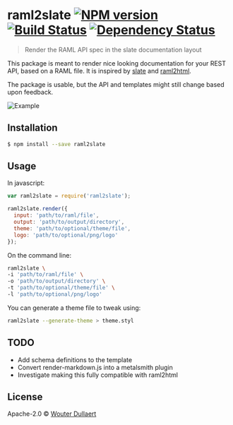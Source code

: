 # raml2slate [![NPM version][npm-image]][npm-url] [![Build Status][travis-image]][travis-url] [![Dependency Status][daviddm-image]][daviddm-url]
> Render the RAML API spec in the slate documentation layout

This package is meant to render nice looking documentation for your REST API, based on a RAML file.
It is inspired by [slate](https://github.com/lord/slate) and [raml2html](https://github.com/raml2html/raml2html).

The package is usable, but the API and templates might still change based upon feedback.

![Example](https://raw.github.com/example-image)

## Installation

```sh
$ npm install --save raml2slate
```

## Usage
In javascript:
```js
var raml2slate = require('raml2slate');

raml2slate.render({
  input: 'path/to/raml/file',
  output: 'path/to/output/directory',
  theme: 'path/to/optional/theme/file',
  logo: 'path/to/optional/png/logo'
});
```

On the command line:
```bash
raml2slate \
-i 'path/to/raml/file' \
-o 'path/to/output/directory' \
-t 'path/to/optional/theme/file' \
-l 'path/to/optional/png/logo'
```

You can generate a theme file to tweak using:
```bash
raml2slate --generate-theme > theme.styl
```

## TODO
* Add schema definitions to the template
* Convert render-markdown.js into a metalsmith plugin
* Investigate making this fully compatible with raml2html

## License

Apache-2.0 © [Wouter Dullaert](https://wdullaer.com)


[npm-image]: https://badge.fury.io/js/raml2slate.svg
[npm-url]: https://npmjs.org/package/raml2slate
[travis-image]: https://travis-ci.org/wdullaer/raml2slate.svg?branch=master
[travis-url]: https://travis-ci.org/wdullaer/raml2slate
[daviddm-image]: https://david-dm.org/wdullaer/raml2slate.svg?theme=shields.io
[daviddm-url]: https://david-dm.org/wdullaer/raml2slate
